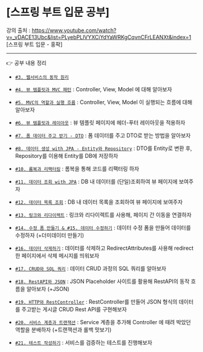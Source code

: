 # [스프링 부트 입문 공부]
강의 출처 : https://www.youtube.com/watch?v=_vDACE13Ubc&list=PLyebPLlVYXCiYdYaWRKgCqvnCFrLEANXt&index=1 [스프링 부트 입문 - 홍팍]

---
👉 공부 내용 정리 <br/>

- [`#3. 웹서비스의 동작 원리`](https://velog.io/@gogori6565/1)
  
- [`#4. 뷰 템플릿과 MVC 패턴`](https://velog.io/@gogori6565/%EC%8A%A4%ED%94%84%EB%A7%81-%EB%B6%80%ED%8A%B8-%EC%9E%85%EB%AC%B8-4-%EB%B7%B0-%ED%85%9C%ED%94%8C%EB%A6%BF%EA%B3%BC-MVC-%ED%8C%A8) : Controller, View, Model 에 대해 알아보자
    
- [`#5. MVC의 역할과 실행 흐름`](https://velog.io/@gogori6565/%EC%8A%A4%ED%94%84%EB%A7%81-%EB%B6%80%ED%8A%B8-%EC%9E%85%EB%AC%B8-5-MVC%EC%9D%98-%EC%97%AD%ED%95%A0%EA%B3%BC-%EC%8B%A4%ED%96%89-%ED%9D%90%EB%A6%84) : Controller, View, Model 이 실행되는 흐름에 대해 알아보자
    
- [`#6. 뷰 템플릿과 레이아웃`](https://velog.io/@gogori6565/%EC%8A%A4%ED%94%84%EB%A7%81-%EB%B6%80%ED%8A%B8-%EC%9E%85%EB%AC%B8-6-%EB%B7%B0-%ED%85%9C%ED%94%8C%EB%A6%BF%EA%B3%BC-%EB%A0%88%EC%9D%B4%EC%95%84%EC%9B%83) : 뷰 템플릿 페이지에 헤더-푸터 레이아웃을 적용하자
    
- [`#7. 폼 데이터 주고 받기 - DTO`](https://velog.io/@gogori6565/Spring-Boot-7-%ED%8F%BC-%EB%8D%B0%EC%9D%B4%ED%84%B0-%EC%A3%BC%EA%B3%A0-%EB%B0%9B%EA%B8%B0) : 폼 데이터를 주고 DTO로 받는 방법을 알아보자
    
- [`#8. 데이터 생성 with JPA - Entity와 Repository`](https://velog.io/@gogori6565/Spring-Boot-8-%EB%8D%B0%EC%9D%B4%ED%84%B0-%EC%83%9D%EC%84%B1-with-JPA) : DTO를 Entity로 변환 후, Repository를 이용해 Entity를 DB에 저장하자

- [`#10. 롬복과 리팩터링`](https://velog.io/@gogori6565/Spring-Boot-10-%EB%A1%AC%EB%B3%B5%EA%B3%BC-%EB%A6%AC%ED%8C%A9%ED%84%B0%EB%A7%81) : 롬복을 통해 코드를 리팩터링 하자

- [`#11. 데이터 조회 with JPA`](https://velog.io/@gogori6565/Spring-Boot-11-%EB%8D%B0%EC%9D%B4%ED%84%B0-%EC%A1%B0%ED%9A%8C-with-JPA) : DB 내 데이터를 (단일)조회하여 뷰 페이지에 보여주자

- [`#12. 데이터 목록 조회`](https://velog.io/@gogori6565/Spring-Boot-12-%EB%8D%B0%EC%9D%B4%ED%84%B0-%EB%AA%A9%EB%A1%9D-%EC%A1%B0%ED%9A%8C) : DB 내 데이터 목록을 조회하여 뷰 페이지에 보여주자

- [`#13. 링크와 리다이렉트`](https://velog.io/@gogori6565/Spring-Boot-13.-%EB%A7%81%ED%81%AC%EC%99%80-%EB%A6%AC%EB%8B%A4%EC%9D%B4%EB%A0%89%ED%8A%B8) : 링크와 리다이렉트를 사용해, 페이지 간 이동을 연결하자

- [`#14. 수정 폼 만들기 & #15. 데이터 수정하기`](https://velog.io/@gogori6565/Spring-Boot-14.-%EC%88%98%EC%A0%95-%ED%8F%BC-%EB%A7%8C%EB%93%A4%EA%B8%B0-15.-%EB%8D%B0%EC%9D%B4%ED%84%B0-%EC%88%98%EC%A0%95%ED%95%98%EA%B8%B0) : 데이터 수정 폼을 만들어 데이터를 수정하자 (+더미데이터 만들기)
  
- [`#16. 데이터 삭제하기`](https://velog.io/@gogori6565/Spring-Boot-16.-%EB%8D%B0%EC%9D%B4%ED%84%B0-%EC%82%AD%EC%A0%9C%ED%95%98%EA%B8%B0) : 데이터를 삭제하고 RedirectAttributes를 사용해 redirect 한 페이지에서 삭제 메시지를 띄워보자

- [`#17. CRUD와 SQL 쿼리`](https://velog.io/@gogori6565/Spring-Boot-17.-CRUD%EC%99%80-SQL-%EC%BF%BC%EB%A6%AC) : 데이터 CRUD 과정의 SQL 쿼리를 알아보자

- [`#18. RestAPI와 JSON`](https://velog.io/@gogori6565/Spring-Boot-18.-RestAPI-JSON) : JSON Placeholder 사이트를 활용해 RestAPI의 동작 흐름을 알아보자 (+JSON)

- [`#19. HTTP와 RestController`](https://velog.io/@gogori6565/Spring-Boot-19.-HTTP%EC%99%80-RestController) : RestController를 만들어 JSON 형식의 데이터를 주고받는 게시글 CRUD Rest API를 구현해보자

- [`#20. 서비스 계층과 트랜잭션`](https://velog.io/@gogori6565/Spring-Boot-20.-%EC%84%9C%EB%B9%84%EC%8A%A4-%EA%B3%84%EC%B8%B5%EA%B3%BC-%ED%8A%B8%EB%9E%9C%EC%9E%AD%EC%85%98) : Service 계층을 추가해 Controller 에 때려 박았던 역할을 분배하자 (+트랜잭션과 롤백 맛보기)

- [`#21. 테스트 작성하기`](https://velog.io/@gogori6565/Spring-Boot-21.-%ED%85%8C%EC%8A%A4%ED%8A%B8-%EC%9E%91%EC%84%B1%ED%95%98%EA%B8%B0) : 서비스를 검증하는 테스트를 진행해보자
